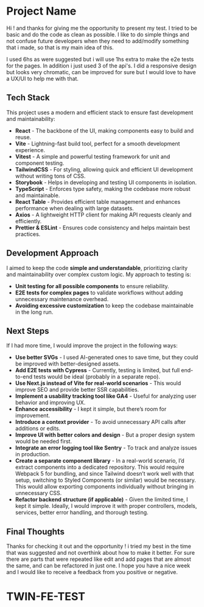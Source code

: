 # Project Name

Hi ! and thanks for giving me the opportunity to present my test. I tried to be basic and do the code as clean as possible. I like to do simple things and not confuse future developers when they need to add/modify something that i made, so that is my main idea of this.

I used 6hs as were suggested but i will use 1hs extra to make the e2e tests for the pages. In addition i just used 3 of the api's. I did a responsive design but looks very chromatic, can be improved for sure but I would love to have a UX/UI to help me with that.

## Tech Stack

This project uses a modern and efficient stack to ensure fast development and maintainability:

- **React** - The backbone of the UI, making components easy to build and reuse.
- **Vite** - Lightning-fast build tool, perfect for a smooth development experience.
- **Vitest** - A simple and powerful testing framework for unit and component testing.
- **TailwindCSS** - For styling, allowing quick and efficient UI development without writing tons of CSS.
- **Storybook** - Helps in developing and testing UI components in isolation.
- **TypeScript** - Enforces type safety, making the codebase more robust and maintainable.
- **React Table** - Provides efficient table management and enhances performance when dealing with large datasets.
- **Axios** - A lightweight HTTP client for making API requests cleanly and efficiently.
- **Prettier & ESLint** - Ensures code consistency and helps maintain best practices.

## Development Approach

I aimed to keep the code **simple and understandable**, prioritizing clarity and maintainability over complex custom logic. My approach to testing is:

- **Unit testing for all possible components** to ensure reliability.
- **E2E tests for complex pages** to validate workflows without adding unnecessary maintenance overhead.
- **Avoiding excessive customization** to keep the codebase maintainable in the long run.

## Next Steps

If I had more time, I would improve the project in the following ways:

- **Use better SVGs** - I used AI-generated ones to save time, but they could be improved with better-designed assets.
- **Add E2E tests with Cypress** - Currently, testing is limited, but full end-to-end tests would be ideal (probably in a separate repo).
- **Use Next.js instead of Vite for real-world scenarios** - This would improve SEO and provide better SSR capabilities.
- **Implement a usability tracking tool like GA4** - Useful for analyzing user behavior and improving UX.
- **Enhance accessibility** - I kept it simple, but there’s room for improvement.
- **Introduce a context provider** - To avoid unnecessary API calls after additions or edits.
- **Improve UI with better colors and design** - But a proper design system would be needed first.
- **Integrate an error logging tool like Sentry** - To track and analyze issues in production.
- **Create a separate component library** - In a real-world scenario, I’d extract components into a dedicated repository. This would require Webpack 5 for bundling, and since Tailwind doesn’t work well with that setup, switching to Styled Components (or similar) would be necessary. This would allow exporting components individually without bringing in unnecessary CSS.
- **Refactor backend structure (if applicable)** - Given the limited time, I kept it simple. Ideally, I would improve it with proper controllers, models, services, better error handling, and thorough testing.

## Final Thoughts

Thanks for checking it out and the opportunity ! i tried my best in the time that was suggested and not overthink about how to make it better. For sure there are parts that were repeated like edit and add pages that are almost the same, and can be refactored in just one. I hope you have a nice week and I would like to receive a feedback from you positive or negative.
# TWIN-FE-TEST
